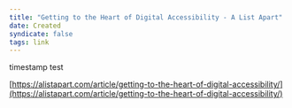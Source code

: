```yaml
---
title: "Getting to the Heart of Digital Accessibility - A List Apart"
date: Created
syndicate: false
tags: link
---
```


timestamp test

[https://alistapart.com/article/getting-to-the-heart-of-digital-accessibility/](https://alistapart.com/article/getting-to-the-heart-of-digital-accessibility/)